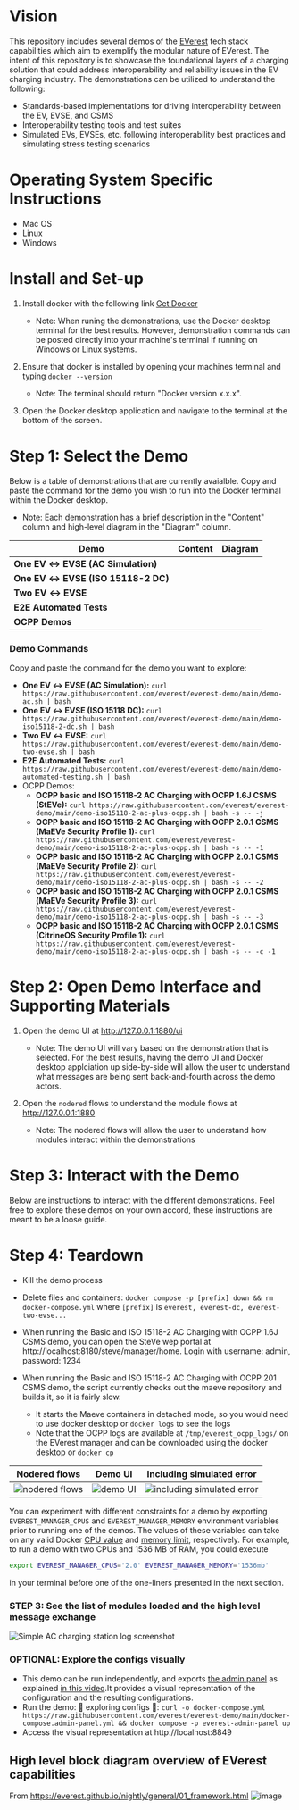 # Vision 

This repository includes several demos of the [EVerest](https://lfenergy.org/projects/everest/) tech stack capabilities which aim to exemplify the modular nature of EVerest. The intent of this repository is to showcase the foundational layers of a charging solution that could address interoperability and reliability issues in the EV charging industry. The demonstrations can be utilized to understand the following: 

- Standards-based implementations for driving interoperability between the EV, EVSE, and CSMS
- Interoperability testing tools and test suites
- Simulated EVs, EVSEs, etc. following interoperability best practices and simulating stress testing scenarios 


# Operating System Specific Instructions 

- Mac OS
- Linux
- Windows

# Install and Set-up

1. Install docker with the following link [Get Docker](https://docs.docker.com/get-docker/)

   - Note: When runing the demonstrations, use the Docker desktop terminal for the best results. However, demonstration commands can be posted directly into your machine's terminal if running on Windows or Linux systems.

2. Ensure that docker is installed by opening your machines terminal and typing `docker --version`

   - Note: The terminal should return "Docker version x.x.x".

3. Open the Docker desktop application and navigate to the terminal at the bottom of the screen. 

# Step 1: Select the Demo

Below is a table of demonstrations that are currently avaialble. Copy and paste the command for the demo you wish to run into the Docker terminal within the Docker desktop.

   - Note: Each demonstration has a brief description in the "Content" column and high-level diagram in the "Diagram" column. 

| Demo | Content | Diagram |
| ---- | ---- | ---- |
| **One EV ↔ EVSE (AC Simulation)** | | |
| **One EV ↔ EVSE (ISO 15118-2 DC)** |  | |
| **Two EV ↔ EVSE** |  | |
| **E2E Automated Tests** | | |
| **OCPP Demos** | | |

### Demo Commands 

Copy and paste the command for the demo you want to explore:

   - **One EV ↔ EVSE (AC Simulation):** `curl https://raw.githubusercontent.com/everest/everest-demo/main/demo-ac.sh | bash`
   - **One EV ↔ EVSE (ISO 15118 DC):** `curl https://raw.githubusercontent.com/everest/everest-demo/main/demo-iso15118-2-dc.sh | bash`
   - **Two EV ↔ EVSE:** `curl https://raw.githubusercontent.com/everest/everest-demo/main/demo-two-evse.sh | bash`
   - **E2E Automated Tests:** `curl https://raw.githubusercontent.com/everest/everest-demo/main/demo-automated-testing.sh | bash`
   - OCPP Demos:
      - **OCPP basic and ISO 15118-2 AC Charging with OCPP 1.6J CSMS (StEVe):** `curl https://raw.githubusercontent.com/everest/everest-demo/main/demo-iso15118-2-ac-plus-ocpp.sh | bash -s -- -j`
      - **OCPP basic and ISO 15118-2 AC Charging with OCPP 2.0.1 CSMS (MaEVe Security Profile 1):** `curl https://raw.githubusercontent.com/everest/everest-demo/main/demo-iso15118-2-ac-plus-ocpp.sh | bash -s -- -1` 
      - **OCPP basic and ISO 15118-2 AC Charging with OCPP 2.0.1 CSMS (MaEVe Security Profile 2):** `curl https://raw.githubusercontent.com/everest/everest-demo/main/demo-iso15118-2-ac-plus-ocpp.sh | bash -s -- -2`
      - **OCPP basic and ISO 15118-2 AC Charging with OCPP 2.0.1 CSMS (MaEVe Security Profile 3):** `curl https://raw.githubusercontent.com/everest/everest-demo/main/demo-iso15118-2-ac-plus-ocpp.sh | bash -s -- -3`
      - **OCPP basic and ISO 15118-2 AC Charging with OCPP 2.0.1 CSMS (CitrineOS Security Profile 1):** `curl https://raw.githubusercontent.com/everest/everest-demo/main/demo-iso15118-2-ac-plus-ocpp.sh | bash -s -- -c -1`

# Step 2: Open Demo Interface and Supporting Materials 

1. Open the demo UI at http://127.0.0.1:1880/ui

   - Note: The demo UI will vary based on the demonstration that is selected. For the best results, having the demo UI and Docker desktop applciation up side-by-side will allow the user to understand what messages are being sent back-and-fourth across the demo actors. 
     
2. Open the `nodered` flows to understand the module flows at http://127.0.0.1:1880

   - Note: The nodered flows will allow the user to understand how modules interact within the demonstrations
 
# Step 3: Interact with the Demo

Below are instructions to interact with the different demonstrations. Feel free to explore these demos on your own accord, these instructions are meant to be a loose guide. 

# Step 4: Teardown

- Kill the demo process
- Delete files and containers: `docker compose -p [prefix] down && rm docker-compose.yml` where `[prefix]` is `everest, everest-dc, everest-two-evse...`





- When running the Basic and ISO 15118-2 AC Charging with OCPP 1.6J CSMS demo, you can open the SteVe wep portal at http://localhost:8180/steve/manager/home. Login with username: admin, password: 1234
- When running the Basic and ISO 15118-2 AC Charging with OCPP 201 CSMS demo, the script currently checks out the maeve repository and builds it, so it is fairly slow.
  - It starts the Maeve containers in detached mode, so you would need to use docker desktop or `docker logs` to see the logs
  - Note that the OCPP logs are available at `/tmp/everest_ocpp_logs/` on the EVerest manager and can be downloaded using the docker desktop or `docker cp`

| Nodered flows | Demo UI | Including simulated error |
 |-------|--------|------|
 | ![nodered flows](img/node-red-example.png) | ![demo UI](img/charging-ui.png) | ![including simulated error](img/including-simulated-error.png) |


 You can experiment with different constraints for a demo by exporting `EVEREST_MANAGER_CPUS` and `EVEREST_MANAGER_MEMORY` environment variables prior to running one of the demos. The values of these variables can take on any valid Docker [CPU value](https://docs.docker.com/config/containers/resource_constraints/#configure-the-default-cfs-scheduler) and [memory limit](https://docs.docker.com/config/containers/resource_constraints/#limit-a-containers-access-to-memory), respectively. For example, to run a demo with two CPUs and 1536 MB of RAM, you could execute

```bash
export EVEREST_MANAGER_CPUS='2.0' EVEREST_MANAGER_MEMORY='1536mb'
```

in your terminal before one of the one-liners presented in the next section.


### STEP 3: See the list of modules loaded and the high level message exchange
![Simple AC charging station log screenshot](img/simple_ac_charging_station.png)

### OPTIONAL: Explore the configs visually
- This demo can be run independently, and exports [the admin panel](https://everest.github.io/nightly/general/03_quick_start_guide.html#admin-panel-and-simulations) as explained [in this video](https://youtu.be/OJ6kjHRPkyY?t=904).It provides a visual representation of the configuration and the resulting configurations.
- Run the demo: 💄 exploring configs 🔧: `curl -o docker-compose.yml https://raw.githubusercontent.com/everest/everest-demo/main/docker-compose.admin-panel.yml && docker compose -p everest-admin-panel up`
- Access the visual representation at http://localhost:8849

## High level block diagram overview of EVerest capabilities
From https://everest.github.io/nightly/general/01_framework.html
![image](https://everest.github.io/nightly/_images/quick-start-high-level-1.png)
